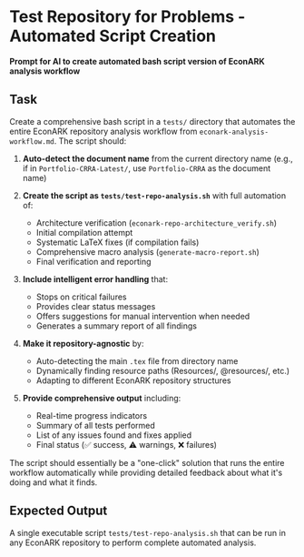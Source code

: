 # Test Repository for Problems - Automated Script Creation

**Prompt for AI to create automated bash script version of EconARK analysis workflow**

## Task

Create a comprehensive bash script in a `tests/` directory that automates the entire EconARK repository analysis workflow from `econark-analysis-workflow.md`. The script should:

1. **Auto-detect the document name** from the current directory name (e.g., if in `Portfolio-CRRA-Latest/`, use `Portfolio-CRRA` as the document name)

2. **Create the script as `tests/test-repo-analysis.sh`** with full automation of:
   - Architecture verification (`econark-repo-architecture_verify.sh`)
   - Initial compilation attempt
   - Systematic LaTeX fixes (if compilation fails)
   - Comprehensive macro analysis (`generate-macro-report.sh`)
   - Final verification and reporting

3. **Include intelligent error handling** that:
   - Stops on critical failures
   - Provides clear status messages
   - Offers suggestions for manual intervention when needed
   - Generates a summary report of all findings

4. **Make it repository-agnostic** by:
   - Auto-detecting the main `.tex` file from directory name
   - Dynamically finding resource paths (Resources/, @resources/, etc.)
   - Adapting to different EconARK repository structures

5. **Provide comprehensive output** including:
   - Real-time progress indicators
   - Summary of all tests performed
   - List of any issues found and fixes applied
   - Final status (✅ success, ⚠️ warnings, ❌ failures)

The script should essentially be a "one-click" solution that runs the entire workflow automatically while providing detailed feedback about what it's doing and what it finds.

## Expected Output

A single executable script `tests/test-repo-analysis.sh` that can be run in any EconARK repository to perform complete automated analysis. 